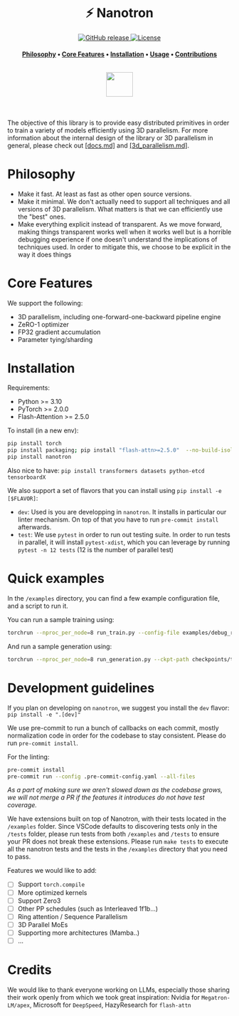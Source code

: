 <h1 align="center">⚡️ Nanotron</h1>

<p align="center">
    <a href="https://github.com/huggingface/nanotron/releases">
        <img alt="GitHub release" src="https://img.shields.io/github/release/huggingface/nanotron.svg">
    </a>
    <a href="https://github.com/huggingface/nanotron/blob/master/LICENSE">
        <img alt="License" src="https://img.shields.io/github/license/huggingface/nanotron.svg?color=green">
    </a>
</p>

<h4 align="center">
    <p>
        <a href="#Philosophy">Philosophy</a> •
        <a href="#Core-Features">Core Features</a> •
        <a href="#Installation">Installation</a> •
        <a href="#Quick-examples">Usage</a> •
        <a href="#Development-guidelines">Contributions</a>
    <p>
</h4>

<h3 align="center">
    <a href="https://huggingface.co/nanotron"><img style="float: middle; padding: 10px 10px 10px 10px;" width="60" height="55" src="https://huggingface.co/datasets/huggingface/brand-assets/resolve/main/hf-logo.png" /></a>
</h3>



#

The objective of this library is to provide easy distributed primitives in order to train a variety of models efficiently using 3D parallelism. For more information about the internal design of the library or 3D parallelism in general, please check out [[docs.md]](./docs/docs.md) and [[3d_parallelism.md]](./docs/3d_parallelism.md).


# Philosophy

- Make it fast. At least as fast as other open source versions.
- Make it minimal. We don't actually need to support all techniques and all versions of 3D parallelism. What matters is that we can efficiently use the "best" ones.
- Make everything explicit instead of transparent. As we move forward, making things transparent works well when it works well but is a horrible debugging experience if one doesn't understand the implications of techniques used. In order to mitigate this, we choose to be explicit in the way it does things

# Core Features

We support the following:
 - 3D parallelism, including one-forward-one-backward pipeline engine
 - ZeRO-1 optimizer
 - FP32 gradient accumulation
 - Parameter tying/sharding

# Installation

Requirements:
 - Python >= 3.10
 - PyTorch >= 2.0.0
 - Flash-Attention >= 2.5.0

To install (in a new env):
```bash
pip install torch
pip install packaging; pip install "flash-attn>=2.5.0"  --no-build-isolation
pip install nanotron
```

Also nice to have: `pip install transformers datasets python-etcd tensorboardX`

We also support a set of flavors that you can install using `pip install -e [$FLAVOR]`:
 - `dev`: Used is you are developping in `nanotron`. It installs in particular our linter mechanism. On top of that you have to run `pre-commit install` afterwards.
 - `test`: We use `pytest` in order to run out testing suite. In order to run tests in parallel, it will install `pytest-xdist`, which you can leverage by running `pytest -n 12 tests` (12 is the number of parallel test)


# Quick examples

In the `/examples` directory, you can find a few example configuration file, and a script to run it.

You can run a sample training using:
```bash
torchrun --nproc_per_node=8 run_train.py --config-file examples/debug_run_train.yaml
```

And run a sample generation using:
```bash
torchrun --nproc_per_node=8 run_generation.py --ckpt-path checkpoints/text/4
```

# Development guidelines

If you plan on developing on `nanotron`, we suggest you install the `dev` flavor: `pip install -e ".[dev]"`

We use pre-commit to run a bunch of callbacks on each commit, mostly normalization code in order for the codebase to stay consistent. Please do run `pre-commit install`.

For the linting:
```bash
pre-commit install
pre-commit run --config .pre-commit-config.yaml --all-files
```

*As a part of making sure we aren't slowed down as the codebase grows, we will not merge a PR if the features it introduces do not have test coverage.*

We have extensions built on top of Nanotron, with their tests located in the `/examples` folder. Since VSCode defaults to discovering tests only in the `/tests` folder, please run tests from both `/examples` and `/tests` to ensure your PR does not break these extensions. Please run `make tests` to execute all the nanotron tests and the tests in the `/examples` directory that you need to pass.

Features we would like to add:
- [ ] Support `torch.compile`
- [ ] More optimized kernels
- [ ] Support Zero3
- [ ] Other PP schedules (such as Interleaved 1f1b...)
- [ ] Ring attention / Sequence Parallelism
- [ ] 3D Parallel MoEs
- [ ] Supporting more architectures (Mamba..)
- [ ] ...

# Credits

We would like to thank everyone working on LLMs, especially those sharing their work openly from which we took great inspiration: Nvidia for `Megatron-LM/apex`, Microsoft for `DeepSpeed`, HazyResearch for `flash-attn`

